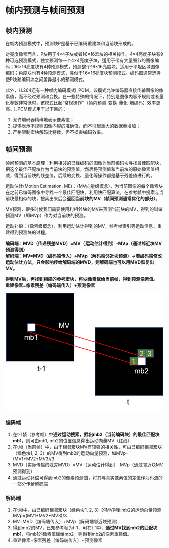 # 帧内预测与帧间预测

## 帧内预测
在帧内预测模式中，预测块P是基于已编码重建块和当前块形成的。

对亮度像素而言，P块用于4×4子块或者16×16宏块的相关操作。4×4亮度子块有9种可选预测模式，独立预测每一个4×4亮度子块，适用于带有大量细节的图像编码；16×16亮度块有4种预测模式，预测整个16×16亮度块，适用于平坦区域图像编码；色度块也有4种预测模式，类似于16×16亮度块预测模式。编码器通常选择使P块和编码块之间差异最小的预测模式。

此外，H.264还有一种帧内编码模式I_PCM，该模式允许编码器直接传输图像的像素值，而不经过预测和变换。在一些特殊的情况下，特别是图像内容不规则或者量化参数非常低时，该模式比起“常规操作”（帧内预测-变换-量化-熵编码）效率更高。I_PCM模式用于以下目的：
1. 允许编码器精确地表示像素值；
2. 提供表示不规则图像内容的准确值，而不引起重大的数据量增加；
3. 严格限制宏块解码比特数，但不损害编码效率。

## 帧间预测
帧间预测的基本原理：利用相邻的已经编码的图像为当前编码块寻找最佳匹配块，把这个最佳匹配块作为当前块的预测值，然后将预测值和当前块的原始像素值相减，得到当前块的残差值，后续的变换、量化等操作都是基于残差值进行的。

运动估计(Motion Estimation, ME)：（MV向量级概念），为当前图像的每个像素块在之前已编码图像中寻找一个最佳匹配块，利用快匹配算法，在参考帧中搜索与当前块最相似的块，搜索出来后会**返回当前块的MV（帧间预测通常优化的部分）**。

MV预测，很多时候我们需要使用利相邻块的MV来预测当前块的MV，得到的叫做预测MV（即MVp）作为对当前块的预测。

运动补偿：（像素级概念），利用运动估计得到的MV，参考帧索引等运动信息，重建得到预测块的过程。

**编码端：MVD（传递残差MVD）=MV（运动估计得到）-MVp（通过邻近块MV预测得到）**  
**解码端：MV=MVD（编码端传入）+MVp（解码端邻近块预测）->若编码端修改运动估计方法，只会影响传给解码端的MVD，则解码端也可以用MVD恢复出MV。**

**得到MV后，再找到相应的参考宏块，将块像素赋给当前帧，得到预测像素值。**  
**重建像素=像素残差（编码端传入）+预测像素**

![](assets/mv.png)

### 编码端
1. 在t-1帧（参考帧）中**通过运动搜索，找出mb2（当前编码块）的最佳匹配块mb1**，则可由mb1, mb2的位置信息得出运动向量MV（红线）
2. 在t帧（当前帧）中，由于相邻宏块MV有较强的相关性，可由已编码相邻宏块（绿色块1, 2, 3）的MV得到mb2的运动向量预测，如MVp=(MV1+MV2+MV3)/3
3. MVD（实际传输的残差MVD）=MV（运动估计得到）-MVp（通过邻近块MV预测得到）
4. 通过运动补偿可得到mb2的像素预测值，将其与真实像素值的差值作为码流的一部分传给解码端

### 解码端
1. 在t帧中，由已编码相邻宏块（绿色块1, 2, 3）的MV得到mb2的运动向量预测  MVp=(MV1+MV2+MV3)/3
2. MV=MVD（编码端传入）+MVp（解码端邻近块预测）
3. 得到mb2的MV，已知参考帧为t-1，可在t-1中，**通过MV找到mb2的匹配块mb1**，将mb1的像素值赋给mb2，则得到mb2的像素重建值。
4. 重建像素=像素残差（编码端传入）+预测像素